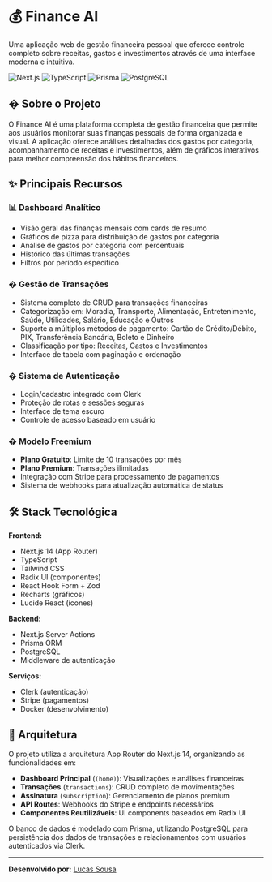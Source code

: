 # 💰 Finance AI

Uma aplicação web de gestão financeira pessoal que oferece controle completo sobre receitas, gastos e investimentos através de uma interface moderna e intuitiva.

![Next.js](https://img.shields.io/badge/Next.js-14.2.16-black?style=for-the-badge&logo=next.js)
![TypeScript](https://img.shields.io/badge/TypeScript-5.0-blue?style=for-the-badge&logo=typescript)
![Prisma](https://img.shields.io/badge/Prisma-5.21.1-2D3748?style=for-the-badge&logo=prisma)
![PostgreSQL](https://img.shields.io/badge/PostgreSQL-Latest-316192?style=for-the-badge&logo=postgresql)

## � Sobre o Projeto

O Finance AI é uma plataforma completa de gestão financeira que permite aos usuários monitorar suas finanças pessoais de forma organizada e visual. A aplicação oferece análises detalhadas dos gastos por categoria, acompanhamento de receitas e investimentos, além de gráficos interativos para melhor compreensão dos hábitos financeiros.

## ✨ Principais Recursos

### 📊 Dashboard Analítico
- Visão geral das finanças mensais com cards de resumo
- Gráficos de pizza para distribuição de gastos por categoria
- Análise de gastos por categoria com percentuais
- Histórico das últimas transações
- Filtros por período específico

### � Gestão de Transações
- Sistema completo de CRUD para transações financeiras
- Categorização em: Moradia, Transporte, Alimentação, Entretenimento, Saúde, Utilidades, Salário, Educação e Outros
- Suporte a múltiplos métodos de pagamento: Cartão de Crédito/Débito, PIX, Transferência Bancária, Boleto e Dinheiro
- Classificação por tipo: Receitas, Gastos e Investimentos
- Interface de tabela com paginação e ordenação

### � Sistema de Autenticação
- Login/cadastro integrado com Clerk
- Proteção de rotas e sessões seguras
- Interface de tema escuro
- Controle de acesso baseado em usuário

### � Modelo Freemium
- **Plano Gratuito**: Limite de 10 transações por mês
- **Plano Premium**: Transações ilimitadas
- Integração com Stripe para processamento de pagamentos
- Sistema de webhooks para atualização automática de status

## 🛠️ Stack Tecnológica

**Frontend:**
- Next.js 14 (App Router)
- TypeScript
- Tailwind CSS
- Radix UI (componentes)
- React Hook Form + Zod
- Recharts (gráficos)
- Lucide React (ícones)

**Backend:**
- Next.js Server Actions
- Prisma ORM
- PostgreSQL
- Middleware de autenticação

**Serviços:**
- Clerk (autenticação)
- Stripe (pagamentos)
- Docker (desenvolvimento)

## 🎯 Arquitetura

O projeto utiliza a arquitetura App Router do Next.js 14, organizando as funcionalidades em:

- **Dashboard Principal** (`(home)`): Visualizações e análises financeiras
- **Transações** (`transactions`): CRUD completo de movimentações
- **Assinatura** (`subscription`): Gerenciamento de planos premium
- **API Routes**: Webhooks do Stripe e endpoints necessários
- **Componentes Reutilizáveis**: UI components baseados em Radix UI

O banco de dados é modelado com Prisma, utilizando PostgreSQL para persistência dos dados de transações e relacionamentos com usuários autenticados via Clerk.

---

**Desenvolvido por:** [Lucas Sousa](https://github.com/Luca-Sousa)
